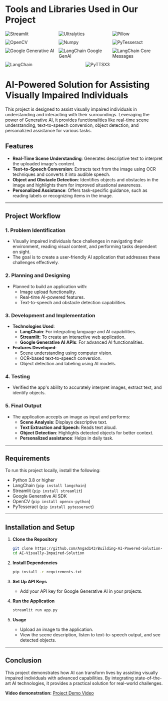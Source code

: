 # **Tools and Libraries Used in Our Project**

<div style="display: flex; flex-wrap: wrap; gap: 10px;">
  <img src="https://img.shields.io/badge/Streamlit-FF4B4B?style=flat&logo=streamlit&logoColor=white" alt="Streamlit" style="flex: 1 1 30%;">
  <img src="https://img.shields.io/badge/Ultralytics-41b883?style=flat&logo=ultralytics&logoColor=white" alt="Ultralytics" style="flex: 1 1 30%;">
  <img src="https://img.shields.io/badge/Pillow-3C1A74?style=flat&logo=pillow&logoColor=white" alt="Pillow" style="flex: 1 1 30%;">
  <img src="https://img.shields.io/badge/OpenCV-5C3EE8?style=flat&logo=opencv&logoColor=white" alt="OpenCV" style="flex: 1 1 30%;">
  <img src="https://img.shields.io/badge/Numpy-013243?style=flat&logo=numpy&logoColor=white" alt="Numpy" style="flex: 1 1 30%;">
  <img src="https://img.shields.io/badge/PyTesseract-FF4500?style=flat" alt="PyTesseract" style="flex: 1 1 30%;">
  <img src="https://img.shields.io/badge/Google%20Generative%20AI-4285F4?style=flat&logo=google&logoColor=white" alt="Google Generative AI" style="flex: 1 1 30%;">
  <img src="https://img.shields.io/badge/LangChain%20Google%20GenAI-0E76A8?style=flat" alt="LangChain Google GenAI" style="flex: 1 1 30%;">
  <img src="https://img.shields.io/badge/LangChain%20Core%20Messages-0E76A8?style=flat" alt="LangChain Core Messages" style="flex: 1 1 30%;">
  <img src="https://img.shields.io/badge/LangChain-0E76A8?style=flat" alt="LangChain" style="flex: 1 1 30%;">
  <img src="https://img.shields.io/badge/PyTTSX3-9ACD32?style=flat" alt="PyTTSX3" style="flex: 1 1 30%;">
</div> 

# AI-Powered Solution for Assisting Visually Impaired Individuals  

This project is designed to assist visually impaired individuals in understanding and interacting with their surroundings. Leveraging the power of Generative AI, it provides functionalities like real-time scene understanding, text-to-speech conversion, object detection, and personalized assistance for various tasks.  

## Features  

- **Real-Time Scene Understanding**: Generates descriptive text to interpret the uploaded image's content.  
- **Text-to-Speech Conversion**: Extracts text from the image using OCR techniques and converts it into audible speech.  
- **Object and Obstacle Detection**: Identifies objects and obstacles in the image and highlights them for improved situational awareness.  
- **Personalized Assistance**: Offers task-specific guidance, such as reading labels or recognizing items in the image.  

---

## Project Workflow  

### 1. **Problem Identification**  
   - Visually impaired individuals face challenges in navigating their environment, reading visual content, and performing tasks dependent on sight.  
   - The goal is to create a user-friendly AI application that addresses these challenges effectively.  

### 2. **Planning and Designing**  
   - Planned to build an application with:  
      - Image upload functionality.  
      - Real-time AI-powered features.  
      - Text-to-speech and obstacle detection capabilities.  

### 3. **Development and Implementation**  
   - **Technologies Used**:  
      - **LangChain**: For integrating language and AI capabilities.  
      - **Streamlit**: To create an interactive web application.  
      - **Google Generative AI APIs**: For advanced AI functionalities.  
   - **Features Developed**:  
      - Scene understanding using computer vision.  
      - OCR-based text-to-speech conversion.  
      - Object detection and labeling using AI models.  

### 4. **Testing**  
   - Verified the app's ability to accurately interpret images, extract text, and identify objects.  

### 5. **Final Output**  
   - The application accepts an image as input and performs:  
      - **Scene Analysis**: Displays descriptive text.  
      - **Text Extraction and Speech**: Reads text aloud.  
      - **Object Detection**: Highlights detected objects for better context.
      - **Personalized assistance**: Helps in daily task.

---

## Requirements  

To run this project locally, install the following:  

- Python 3.8 or higher  
- LangChain (`pip install langchain`)  
- Streamlit (`pip install streamlit`)  
- Google Generative AI SDK  
- OpenCV (`pip install opencv-python`)  
- PyTesseract (`pip install pytesseract`)  

---

## Installation and Setup  

1. **Clone the Repository**  
   ```bash  
   git clone https://github.com/Angad143/Building-AI-Powered-Solution-for-Assisting-Visually-Impaired-Individuals.git
   cd AI-Visually-Impaired-Solution  
   ```  

2. **Install Dependencies**  
   ```bash  
   pip install -r requirements.txt  
   ```  

3. **Set Up API Keys**  
   - Add your API key for Google Generative AI in your projects.  

4. **Run the Application**  
   ```bash  
   streamlit run app.py  
   ```  

5. **Usage**  
   - Upload an image to the application.  
   - View the scene description, listen to text-to-speech output, and see detected objects.  

---

## Conclusion  

This project demonstrates how AI can transform lives by assisting visually impaired individuals with advanced capabilities. By integrating state-of-the-art AI technologies, it provides a practical solution for real-world challenges.  

**Video demonstration:** [Project Demo Video](https://github.com/Angad143/Building-AI-Powered-Solution-for-Assisting-Visually-Impaired-Individuals/tree/main/sample%20projects%20demo) 

